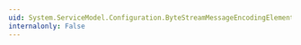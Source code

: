 ```yaml
---
uid: System.ServiceModel.Configuration.ByteStreamMessageEncodingElement.ReaderQuotas
internalonly: False
---
```

